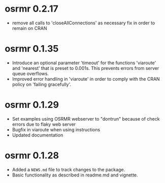 # osrmr 0.2.17

* remove all calls to 'closeAllConnections' as necessary fix in order to remain on CRAN

# osrmr 0.1.35

* Introduce an optional parameter 'timeout' for the functions 'viaroute' and 'nearest' that is preset to 0.001s. This prevents errors from server queue overflows.
* Improved error handling in 'viaroute' in order to comply with the CRAN policy on 'failing gracefully'.

# osrmr 0.1.29

* Set examples using OSRMR webserver to "dontrun" because of check errors due to flaky web server
* Bugfix in viaroute when using instructions
* Updated documentation

# osrmr 0.1.28

* Added a `NEWS.md` file to track changes to the package.
* Basic functionality as described in readme.md and vignette.



